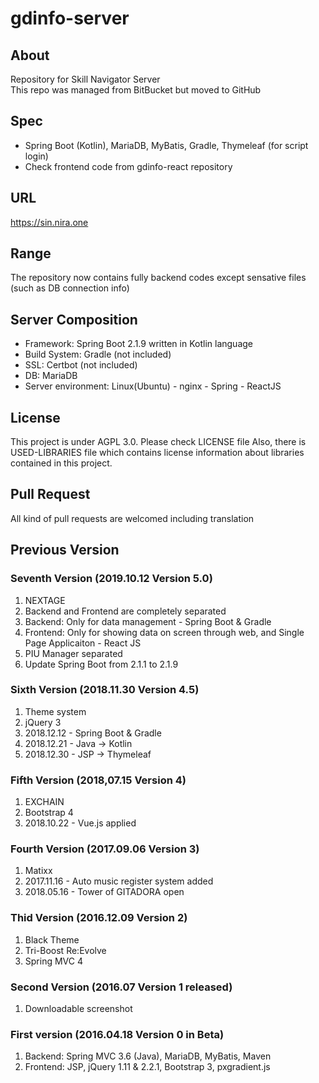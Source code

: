 # gdinfo-server

## About
Repository for Skill Navigator Server  
This repo was managed from BitBucket but moved to GitHub

## Spec
* Spring Boot (Kotlin), MariaDB, MyBatis, Gradle, Thymeleaf (for script login)
* Check frontend code from gdinfo-react repository

## URL
https://sin.nira.one

## Range
The repository now contains fully backend codes except sensative files (such as DB connection info)

## Server Composition
- Framework: Spring Boot 2.1.9 written in Kotlin language  
- Build System: Gradle (not included)  
- SSL: Certbot (not included)  
- DB: MariaDB  
- Server environment: Linux(Ubuntu) - nginx - Spring - ReactJS

## License
This project is under AGPL 3.0. Please check LICENSE file
Also, there is USED-LIBRARIES file which contains license information about libraries contained in this project.

## Pull Request
All kind of pull requests are welcomed including translation

## Previous Version

### Seventh Version (2019.10.12 Version 5.0)
1. NEXTAGE
2. Backend and Frontend are completely separated
3. Backend: Only for data management - Spring Boot & Gradle
4. Frontend: Only for showing data on screen through web, and Single Page Applicaiton - React JS
5. PIU Manager separated
6. Update Spring Boot from 2.1.1 to 2.1.9

### Sixth Version (2018.11.30 Version 4.5)
1. Theme system
2. jQuery 3
3. 2018.12.12 - Spring Boot & Gradle
4. 2018.12.21 - Java -> Kotlin
5. 2018.12.30 - JSP -> Thymeleaf

### Fifth Version (2018,07.15 Version 4)
1. EXCHAIN
2. Bootstrap 4
3. 2018.10.22 - Vue.js applied

### Fourth Version (2017.09.06 Version 3)
1. Matixx
2. 2017.11.16 - Auto music register system added
3. 2018.05.16 - Tower of GITADORA open

### Thid Version (2016.12.09 Version 2)
1. Black Theme
2. Tri-Boost Re:Evolve
3. Spring MVC 4

### Second Version (2016.07 Version 1 released)
1. Downloadable screenshot

### First version (2016.04.18 Version 0 in Beta)
1. Backend: Spring MVC 3.6 (Java), MariaDB, MyBatis, Maven
2. Frontend: JSP, jQuery 1.11 & 2.2.1, Bootstrap 3, pxgradient.js
